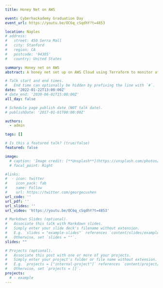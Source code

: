 ```yaml
---
title: Honey Net on AWS

event: Cyberhackademy Graduation Day
event_url: https://youtu.be/OC6q_cSqdhY?t=4853

location: Naples
# address:
#   street: 450 Serra Mall
#   city: Stanford
#   region: CA
#   postcode: '94305'
#   country: United States

summary: Honey net on AWS
abstract: A honey net set up on AWS Cloud using Terraform to monitor attacker actions

# Talk start and end times.
#   End time can optionally be hidden by prefixing the line with `#`.
date: '2022-01-22T13:00:00Z'
# date_end: '2030-06-01T15:00:00Z'
all_day: false

# Schedule page publish date (NOT talk date).
# publishDate: '2017-01-01T00:00:00Z'

authors:
  - admin

tags: []

# Is this a featured talk? (true/false)
featured: false

image:
  # caption: 'Image credit: [**Unsplash**](https://unsplash.com/photos/bzdhc5b3Bxs)'
  # focal_point: Right

#links:
#  - icon: twitter
#    icon_pack: fab
#    name: Follow
#    url: https://twitter.com/georgecushen
url_code: ''
url_pdf: ''
url_slides: ''
url_video: 'https://youtu.be/OC6q_cSqdhY?t=4853'

# Markdown Slides (optional).
#   Associate this talk with Markdown slides.
#   Simply enter your slide deck's filename without extension.
#   E.g. `slides = "example-slides"` references `content/slides/example-slides.md`.
#   Otherwise, set `slides = ""`.
slides: ""

# Projects (optional).
#   Associate this post with one or more of your projects.
#   Simply enter your project's folder or file name without extension.
#   E.g. `projects = ["internal-project"]` references `content/project/deep-learning/index.md`.
#   Otherwise, set `projects = []`.
projects:
  # - example
---
```


<!-- Add more info here -->